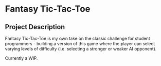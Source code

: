 # Fantasy Tic-Tac-Toe

## Project Description

Fantasy Tic-Tac-Toe is my own take on the classic challenge for student programmers - building a version of this game where the player can select varying levels of difficulty (i.e. selecting a stronger or weaker AI opponent).

Currently a WIP.